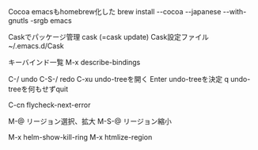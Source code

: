 Cocoa emacsもhomebrew化した
	brew install --cocoa --japanese --with-gnutls -srgb emacs

Caskでパッケージ管理
	cask (=cask update)
	Cask設定ファイル ~/.emacs.d/Cask

キーバインド一覧 M-x describe-bindings

C-/ undo
C-S-/ redo
C-xu undo-treeを開く
     Enter undo-treeを決定
     q undo-treeを何もせずquit

C-cn flycheck-next-error

M-@ リージョン選択、拡大
M-S-@ リージョン縮小

M-x helm-show-kill-ring
M-x htmlize-region
